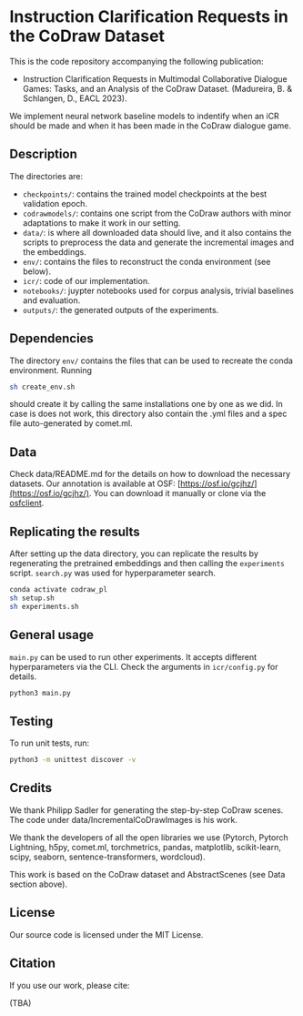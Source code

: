 # Instruction Clarification Requests in the CoDraw Dataset

This is the code repository accompanying the following publication:

- Instruction Clarification Requests in Multimodal Collaborative Dialogue Games: Tasks, and an Analysis of the CoDraw Dataset. (Madureira, B. & Schlangen, D., EACL 2023).

We implement neural network baseline models to indentify when an iCR should be made and when it has been made in the CoDraw dialogue game.


## Description

The directories are:

- ```checkpoints/```: contains the trained model checkpoints at the best validation epoch.
- ```codrawmodels/```: contains one script from the CoDraw authors with minor adaptations to make it work in our setting.
- ```data/```: is where all downloaded data should live, and it also contains the scripts to preprocess the data and generate the incremental images and the embeddings.
- ```env/```: contains the files to reconstruct the conda environment (see below).
- ```icr/```: code of our implementation.
- ```notebooks/```: juypter notebooks used for corpus analysis, trivial baselines and evaluation.
- ```outputs/```: the generated outputs of the experiments.


## Dependencies

The directory ```env/``` contains the files that can be used to recreate the conda environment. Running

```bash
sh create_env.sh
```

should create it by calling the same installations one by one as we did. In case is does not work, this directory also contain the .yml files and a spec file auto-generated by comet.ml.


## Data

Check data/README.md for the details on how to download the necessary datasets. Our annotation is available at OSF: [https://osf.io/gcjhz/](https://osf.io/gcjhz/). You can download it manually or clone via the [osfclient](https://github.com/osfclient/osfclient).


## Replicating the results

After setting up the data directory, you can replicate the results by regenerating the pretrained embeddings and then calling the ```experiments``` script. ```search.py``` was used for hyperparameter search.

```bash
conda activate codraw_pl
sh setup.sh
sh experiments.sh
```

## General usage

```main.py``` can be used to run other experiments. It accepts different hyperparameters via the CLI. Check the arguments in ```icr/config.py``` for details.

```bash
python3 main.py
```

## Testing

To run unit tests, run:

```bash
python3 -m unittest discover -v
```


## Credits

We thank Philipp Sadler for generating the step-by-step CoDraw scenes. The code under data/IncrementalCoDrawImages is his work.

We thank the developers of all the open libraries we use (Pytorch, Pytorch Lightning, h5py, comet.ml, torchmetrics, pandas, matplotlib, scikit-learn, scipy, seaborn, sentence-transformers, wordcloud).

This work is based on the CoDraw dataset and AbstractScenes (see Data section above).

## License

Our source code is licensed under the MIT License.


## Citation

If you use our work, please cite:

(TBA)
